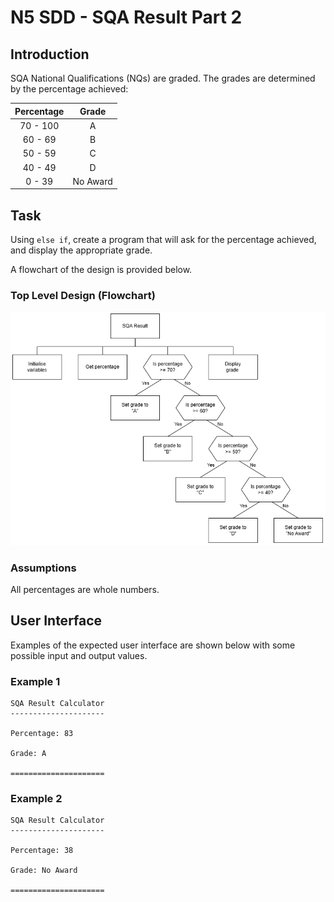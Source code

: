# N5 SDD - SQA Result Part 2


## Introduction

SQA National Qualifications (NQs) are graded.  The grades are determined by the percentage achieved:

| Percentage | Grade |
| :--------: | :---: |
| 70 - 100   | A |
| 60 - 69    | B |
| 50 - 59    | C |
| 40 - 49    | D |
| 0 - 39     | No Award |


## Task

Using `else if`, create a program that will ask for the percentage achieved, and display the appropriate grade.

A flowchart of the design is provided below.


### Top Level Design (Flowchart)

![Diagram](assets/sd2.png)


### Assumptions

All percentages are whole numbers.


## User Interface

Examples of the expected user interface are shown below with some possible input and output values.


### Example 1

```
SQA Result Calculator
---------------------

Percentage: 83

Grade: A

=====================
```


### Example 2

```
SQA Result Calculator
---------------------

Percentage: 38

Grade: No Award

=====================
```
